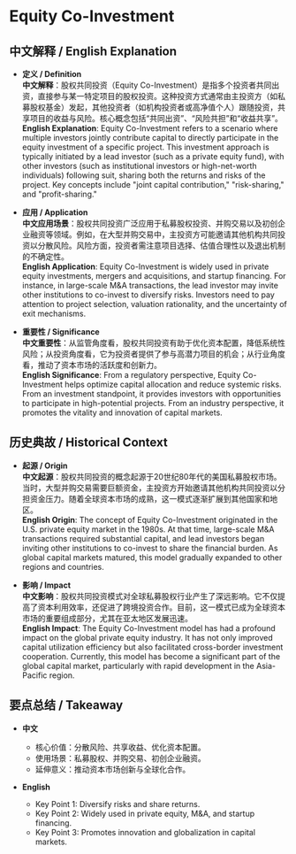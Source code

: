# Equity Co-Investment

## 中文解释 / English Explanation

* **定义 / Definition**  
  **中文解释**：股权共同投资（Equity Co-Investment）是指多个投资者共同出资，直接参与某一特定项目的股权投资。这种投资方式通常由主投资方（如私募股权基金）发起，其他投资者（如机构投资者或高净值个人）跟随投资，共享项目的收益与风险。核心概念包括“共同出资”、“风险共担”和“收益共享”。  
  **English Explanation**: Equity Co-Investment refers to a scenario where multiple investors jointly contribute capital to directly participate in the equity investment of a specific project. This investment approach is typically initiated by a lead investor (such as a private equity fund), with other investors (such as institutional investors or high-net-worth individuals) following suit, sharing both the returns and risks of the project. Key concepts include "joint capital contribution," "risk-sharing," and "profit-sharing."

* **应用 / Application**  
  **中文应用场景**：股权共同投资广泛应用于私募股权投资、并购交易以及初创企业融资等领域。例如，在大型并购交易中，主投资方可能邀请其他机构共同投资以分散风险。风险方面，投资者需注意项目选择、估值合理性以及退出机制的不确定性。  
  **English Application**: Equity Co-Investment is widely used in private equity investments, mergers and acquisitions, and startup financing. For instance, in large-scale M&A transactions, the lead investor may invite other institutions to co-invest to diversify risks. Investors need to pay attention to project selection, valuation rationality, and the uncertainty of exit mechanisms.

* **重要性 / Significance**  
  **中文重要性**：从监管角度看，股权共同投资有助于优化资本配置，降低系统性风险；从投资角度看，它为投资者提供了参与高潜力项目的机会；从行业角度看，推动了资本市场的活跃度和创新力。  
  **English Significance**: From a regulatory perspective, Equity Co-Investment helps optimize capital allocation and reduce systemic risks. From an investment standpoint, it provides investors with opportunities to participate in high-potential projects. From an industry perspective, it promotes the vitality and innovation of capital markets.

## 历史典故 / Historical Context

* **起源 / Origin**  
  **中文起源**：股权共同投资的概念起源于20世纪80年代的美国私募股权市场。当时，大型并购交易需要巨额资金，主投资方开始邀请其他机构共同投资以分担资金压力。随着全球资本市场的成熟，这一模式逐渐扩展到其他国家和地区。  
  **English Origin**: The concept of Equity Co-Investment originated in the U.S. private equity market in the 1980s. At that time, large-scale M&A transactions required substantial capital, and lead investors began inviting other institutions to co-invest to share the financial burden. As global capital markets matured, this model gradually expanded to other regions and countries.

* **影响 / Impact**  
  **中文影响**：股权共同投资模式对全球私募股权行业产生了深远影响。它不仅提高了资本利用效率，还促进了跨境投资合作。目前，这一模式已成为全球资本市场的重要组成部分，尤其在亚太地区发展迅速。  
  **English Impact**: The Equity Co-Investment model has had a profound impact on the global private equity industry. It has not only improved capital utilization efficiency but also facilitated cross-border investment cooperation. Currently, this model has become a significant part of the global capital market, particularly with rapid development in the Asia-Pacific region.

## 要点总结 / Takeaway

* **中文**  
  - 核心价值：分散风险、共享收益、优化资本配置。  
  - 使用场景：私募股权、并购交易、初创企业融资。  
  - 延伸意义：推动资本市场创新与全球化合作。  

* **English**  
  - Key Point 1: Diversify risks and share returns.  
  - Key Point 2: Widely used in private equity, M&A, and startup financing.  
  - Key Point 3: Promotes innovation and globalization in capital markets.
